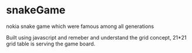 # snakeGame
nokia snake game which were famous among all generations

Built using javascript and remeber and understand the grid concept,
21*21 grid table is serving the game board.
